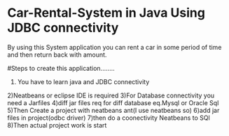 # Car-Rental-System in Java Using JDBC connectivity

By using this System application 
you can rent a car in some period of time and
then return back with amount.

#Steps to create this application........

1) You have to learn java and JDBC connectivity

2)Neatbeans or eclipse IDE is required
3)For Database connectivity you need a Jarfiles
4)diff jar files req for diff database eq.Mysql or Oracle Sql
5)Then Create a project with neatbeans ant(I use neatbeans so)
6)add jar files in project(odbc driver)
7)then do a coonectivity Neatbeans to SQl 
8)Then actual project work is start 
